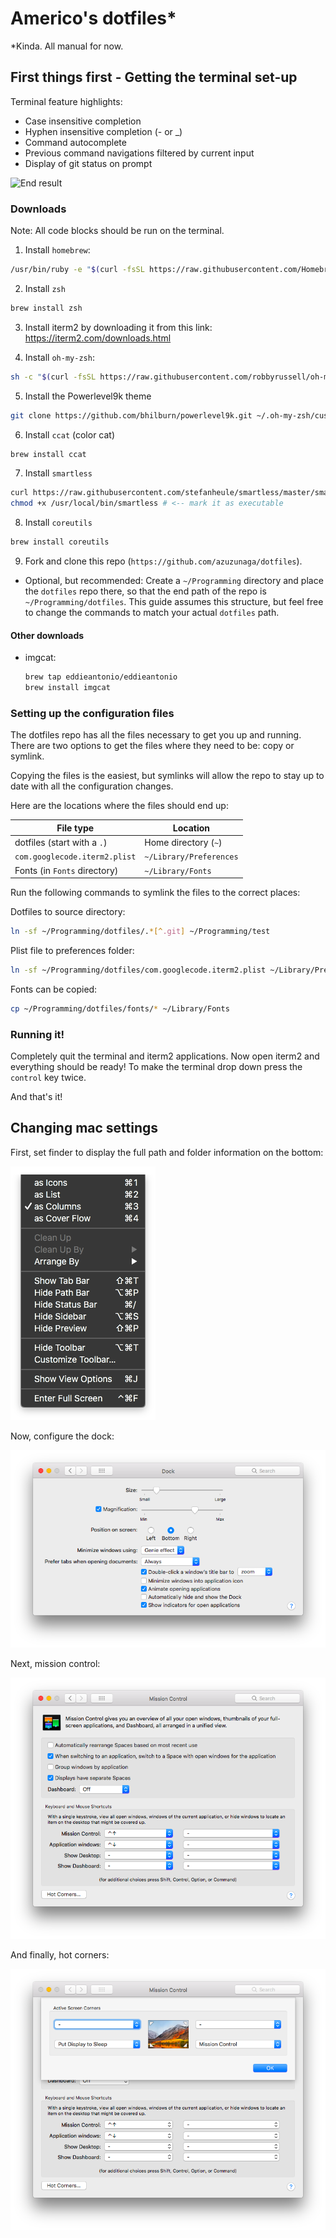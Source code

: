 # Americo's dotfiles*
\*Kinda. All manual for now.

## First things first - Getting the terminal set-up
Terminal feature highlights:
* Case insensitive completion
* Hyphen insensitive completion (- or \_)
* Command autocomplete
* Previous command navigations filtered by current input
* Display of git status on prompt

![End result](https://github.com/azuzunaga/dotfiles/blob/master/images/end_result.gif)

### Downloads
Note: All code blocks should be run on the terminal.
1. Install `homebrew`:

  ```bash
  /usr/bin/ruby -e "$(curl -fsSL https://raw.githubusercontent.com/Homebrew/install/master/install)"
  ```

2. Install `zsh`
  ```bash
  brew install zsh
  ```

3. Install iterm2 by downloading it from this link: https://iterm2.com/downloads.html

4. Install `oh-my-zsh`:

  ```bash
  sh -c "$(curl -fsSL https://raw.githubusercontent.com/robbyrussell/oh-my-zsh/master/tools/install.sh)"

  ```

5. Install the Powerlevel9k theme

  ```bash
  git clone https://github.com/bhilburn/powerlevel9k.git ~/.oh-my-zsh/custom/themes/powerlevel9k
  ```

6. Install `ccat` (color cat)
  ```bash
  brew install ccat
  ```

7. Install `smartless`
  ```bash
  curl https://raw.githubusercontent.com/stefanheule/smartless/master/smartless -o /usr/local/bin/smartless
  chmod +x /usr/local/bin/smartless # <-- mark it as executable
  ```

8. Install `coreutils`
  ```bash
  brew install coreutils
  ```
9. Fork and clone this repo (`https://github.com/azuzunaga/dotfiles`).
  * Optional, but recommended: Create a `~/Programming` directory and place the `dotfiles` repo there, so that the end path of the repo is `~/Programming/dotfiles`. This guide assumes this structure, but feel free to change the commands to match your actual `dotfiles` path.

#### Other downloads
* imgcat:
  ```bash
  brew tap eddieantonio/eddieantonio
  brew install imgcat
  ```

### Setting up the configuration files
The dotfiles repo has all the files necessary to get you up and running. There are two options to get the files where they need to be: copy or symlink.

Copying the files is the easiest, but symlinks will allow the repo to stay up to date with all the configuration changes.

Here are the locations where the files should end up:

File type | Location
-|-
dotfiles (start with a `.`) | Home directory (`~`)
`com.googlecode.iterm2.plist` | `~/Library/Preferences`
Fonts (in `Fonts` directory) | `~/Library/Fonts`

Run the following commands to symlink the files to the correct places:

Dotfiles to source directory:
```bash
ln -sf ~/Programming/dotfiles/.*[^.git] ~/Programming/test
```

Plist file to preferences folder:
```bash
ln -sf ~/Programming/dotfiles/com.googlecode.iterm2.plist ~/Library/Preferences/
```

Fonts can be copied:
```bash
cp ~/Programming/dotfiles/fonts/* ~/Library/Fonts
```

### Running it!
Completely quit the terminal and iterm2 applications. Now open iterm2 and everything should be ready! To make the terminal drop down press the `control` key twice.

And that's it!

## Changing mac settings

First, set finder to display the full path and folder information on the bottom:

![Finder settings](https://github.com/azuzunaga/dotfiles/blob/master/images/finder_view_settings.png)

Now, configure the dock:

![Dock settings](https://github.com/azuzunaga/dotfiles/blob/master/images/settings_dock.png)

Next, mission control:

![Mission control](https://github.com/azuzunaga/dotfiles/blob/master/images/settings_mission_control.png)

And finally, hot corners:

![Hot corners](https://github.com/azuzunaga/dotfiles/blob/master/images/settings_hot_corners)
